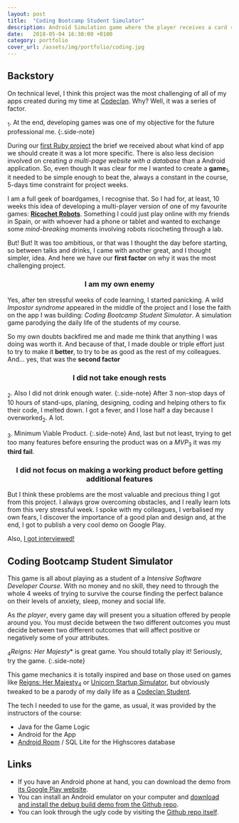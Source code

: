 ```yaml
---
layout: post
title:  "Coding Bootcamp Student Simulator"
description: Android Simulation game where the player receives a card representing an event during the (parodic) daily life of a bootcamp student and their decision will affect a set of stats (money, sleep, anxiety, social life). Written on Java.
date:   2018-05-04 16:30:00 +0100
category: portfolio
cover_url: /assets/img/portfolio/coding.jpg
---
```

## Backstory

On technical level, I think this project was the most challenging of all of my apps created during my time at [Codeclan](https://codeclan.com). Why? Well, it was a series of factor.

<sub>1</sub>. At the end, developing games was one of my objective for the future professional me.
{:.side-note}

During our [first Ruby project](/portfolio/2018/04/06/compendium.html) the brief we received about what kind of app we should create it was a lot more specific. There is also less decision involved on creating *a multi-page website with a database* than a Android application. So, even though It was clear for me I wanted to create a **game**<sub>1</sub>, it needed to be simple enough to beat the, always a constant in the course, 5-days time constraint for project weeks.

I am a full geek of boardgames, I recognise that. So I had for, at least, 10 weeks this idea of developing a multi-player version of one of my favourite games: [**Ricochet Robots**](https://boardgamegeek.com/boardgame/51/ricochet-robots). Something I could just play online with my friends in Spain, or with whoever had a phone or tablet and wanted to exchange some *mind-breaking* moments involving robots ricocheting through a lab.

But! But! It was too ambitious, or that was I thought the day before starting, so between talks and drinks, I came with another great, and I thought simpler, idea. And here we have our **first factor** on why it was the most challenging project.

### <center>I am my own enemy</center>

Yes, after ten stressful weeks of code learning, I started panicking. A wild *Impostor syndrome* appeared in the middle of the project and I lose the faith on the app I was building: *Coding Bootcamp Student Simulator*. A simulation game parodying the daily life of the students of my course.

So my own doubts backfired me and made me think that anything I was doing was worth it. And because of that, I made double or triple effort just to try to make it **better**, to try to be as good as the rest of my colleagues. And... yes, that was the **second factor**


### <center>I did not take enough rests</center>

<sub>2</sub>. Also I did not drink enough water.
{:.side-note}
After 3 non-stop days of 10 hours of stand-ups, planing, designing, coding and helping others to fix their code, I melted down. I got a fever, and I lose half a day because I overworked<sub>2</sub>. A lot.

<sub>3</sub>. Minimum Viable Product.
{:.side-note}
And, last but not least, trying to get too many features before ensuring the product was on a *MVP*<sub>3</sub> it was my **third fail**.

### <center> I did not focus on making a working product before getting additional features</center>

But I think these problems are the most valuable and precious thing I got from this project. I always grow overcoming obstacles, and I really learn lots from this very stressful week. I spoke with my colleagues, I verbalised my own fears, I discover the importance of a good plan and design and, at the end, I got to publish a very cool demo on Google Play.

Also, [I got interviewed!](https://codeclan.com/blog/ewa-jamie-martas-app-play-store/)

## Coding Bootcamp Student Simulator

This game is all about playing as a student of a *Intensive Software Developer Course*. With no money and no skill, they need to through the whole 4 weeks of trying to survive the course finding the perfect balance on their levels of anxiety, sleep, money and social life.

As *the player*, every game day will present you a situation offered by people around you. You must decide between the two different outcomes you must decide between two different outcomes that will affect positive or negatively some of your attributes.

<sub>4</sub>*Reigns: Her Majesty** is great game. You should totally play it! Seriously, try the game.
{:.side-note}

This game mechanics it is totally inspired and base on those used on games like [Reigns: Her Majesty](https://play.google.com/store/apps/details?id=com.devolver.reigns2&hl=en)<sub>4</sub> or [Unicorn Startup Simulator](https://toggl.com/startup-simulator/), but obviously tweaked to be a parody of my daily life as a [Codeclan Student](https://codeclan.com).

The tech I needed to use for the game, as usual, it was provided by the instructors of the course:

* Java for the Game Logic
* Android for the App
* [Android Room](https://developer.android.com/topic/libraries/architecture/room) / SQL Lite for the Highscores database

## Links

* If you have an Android phone at hand, you can download the demo from [its Google Play website](https://play.google.com/store/apps/details?id=com.detectiveazul.codeclanstudentsimulator&hl=en_US).
* You can install an Android emulator on your computer and [download and install the debug build demo from the Github repo](https://github.com/DetectiveAzul/coding_bootcamp_student_simulator/releases/tag/2.5).
* You can look through the ugly code by visiting the [Github repo itself](https://github.com/DetectiveAzul/coding_bootcamp_student_simulator).
